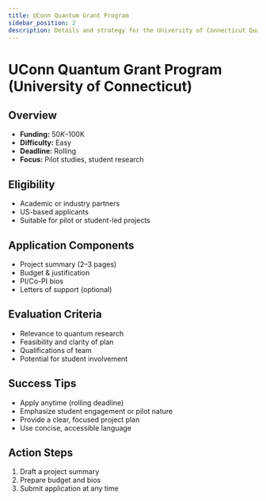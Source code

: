 ```yaml
---
title: UConn Quantum Grant Program
sidebar_position: 2
description: Details and strategy for the University of Connecticut Quantum grant.
---
```


# UConn Quantum Grant Program (University of Connecticut)

## Overview
- **Funding:** $50K–$100K
- **Difficulty:** Easy
- **Deadline:** Rolling
- **Focus:** Pilot studies, student research

## Eligibility
- Academic or industry partners
- US-based applicants
- Suitable for pilot or student-led projects

## Application Components
- Project summary (2–3 pages)
- Budget & justification
- PI/Co-PI bios
- Letters of support (optional)

## Evaluation Criteria
- Relevance to quantum research
- Feasibility and clarity of plan
- Qualifications of team
- Potential for student involvement

## Success Tips
- Apply anytime (rolling deadline)
- Emphasize student engagement or pilot nature
- Provide a clear, focused project plan
- Use concise, accessible language

## Action Steps
1. Draft a project summary
2. Prepare budget and bios
3. Submit application at any time 